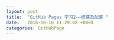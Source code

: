 ```yaml
---
layout: post
title:  "GitHub Pages 学习2——搭建及配置 "
date:   2016-10-16 11:29:08 +0800
categories: GitHubPage
---
```

